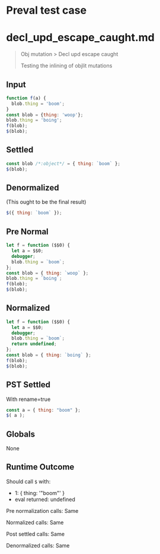 # Preval test case

# decl_upd_escape_caught.md

> Obj mutation > Decl upd escape caught
>
> Testing the inlining of objlit mutations

## Input

`````js filename=intro
function f(a) {
  blob.thing = 'boom';
}
const blob = {thing: 'woop'};
blob.thing = 'boing';
f(blob);
$(blob);
`````

## Settled


`````js filename=intro
const blob /*:object*/ = { thing: `boom` };
$(blob);
`````

## Denormalized
(This ought to be the final result)

`````js filename=intro
$({ thing: `boom` });
`````

## Pre Normal


`````js filename=intro
let f = function ($$0) {
  let a = $$0;
  debugger;
  blob.thing = `boom`;
};
const blob = { thing: `woop` };
blob.thing = `boing`;
f(blob);
$(blob);
`````

## Normalized


`````js filename=intro
let f = function ($$0) {
  let a = $$0;
  debugger;
  blob.thing = `boom`;
  return undefined;
};
const blob = { thing: `boing` };
f(blob);
$(blob);
`````

## PST Settled
With rename=true

`````js filename=intro
const a = { thing: "boom" };
$( a );
`````

## Globals

None

## Runtime Outcome

Should call `$` with:
 - 1: { thing: '"boom"' }
 - eval returned: undefined

Pre normalization calls: Same

Normalized calls: Same

Post settled calls: Same

Denormalized calls: Same
